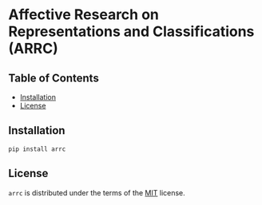 # Affective Research on Representations and Classifications (ARRC)


## Table of Contents

- [Installation](#installation)
- [License](#license)

## Installation

```console
pip install arrc
```

## License

`arrc` is distributed under the terms of the [MIT](https://spdx.org/licenses/MIT.html) license.
